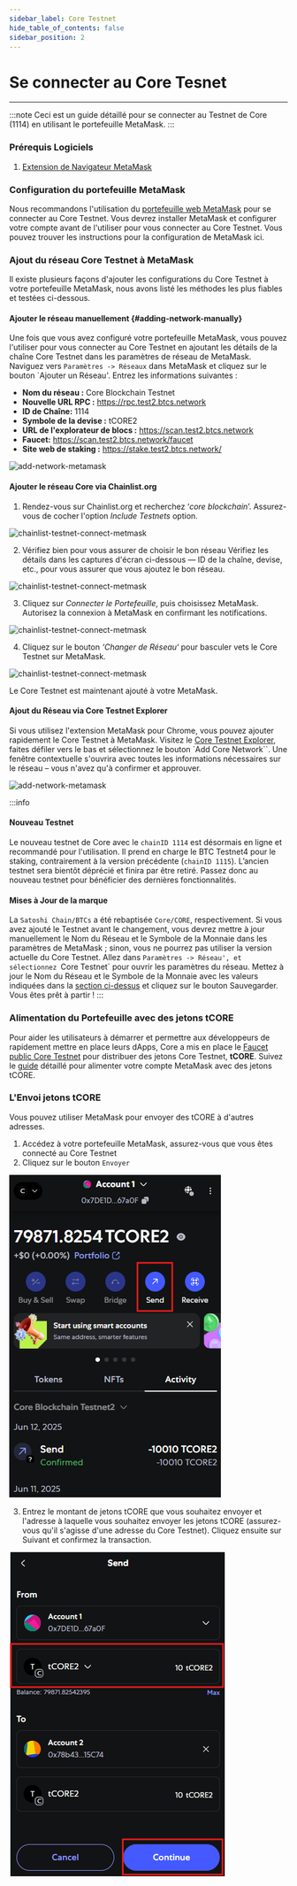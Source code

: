 ```yaml
---
sidebar_label: Core Testnet
hide_table_of_contents: false
sidebar_position: 2
---
```


# Se connecter au Core Tesnet

---

:::note
Ceci est un guide détaillé pour se connecter au Testnet de Core (1114)  en utilisant le portefeuille MetaMask.
:::

### Prérequis Logiciels

1. [Extension de Navigateur MetaMask](https://metamask.io/)

### Configuration du portefeuille MetaMask

Nous recommandons l'utilisation du [portefeuille web MetaMask](https://metamask.io/) pour se connecter au  Core Testnet. Vous devrez installer MetaMask et configurer votre compte avant de l'utiliser pour vous connecter au Core Testnet. Vous pouvez trouver les instructions pour la configuration de MetaMask ici.

### Ajout du réseau Core Testnet à MetaMask

Il existe plusieurs façons d'ajouter les configurations du Core Testnet à votre portefeuille MetaMask, nous avons listé les méthodes les plus fiables et testées ci-dessous.

#### Ajouter le réseau manuellement {#adding-network-manually}

Une fois que vous avez configuré votre portefeuille MetaMask, vous pouvez l'utiliser pour vous connecter au Core Testnet en ajoutant les détails de la chaîne Core Testnet dans les paramètres de réseau de MetaMask. Naviguez vers `Paramètres -> Réseaux` dans MetaMask et cliquez sur le bouton \`Ajouter un Réseau'. Entrez les informations suivantes :

- **Nom du réseau :** Core Blockchain Testnet
- **Nouvelle URL RPC :** https://rpc.test2.btcs.network
- **ID de Chaîne:** 1114
- **Symbole de la devise :** tCORE2
- **URL de l'explorateur de blocs :** https://scan.test2.btcs.network
- **Faucet:** https://scan.test2.btcs.network/faucet
- **Site web de staking  :** https://stake.test2.btcs.network/


![add-network-metamask](../.././../../../static/img/testnet-wallet-config/testnet-config-wallet-1.png)

#### Ajouter le réseau Core via Chainlist.org

1. Rendez-vous sur Chainlist.org et recherchez ‘_core blockchain_’. Assurez-vous de cocher l'option _Include Testnets_ option.

![chainlist-testnet-connect-metmask](../.././../../../static/img/testnet-wallet-config/chainlist-testnet-connect-1.png)

2. Vérifiez bien pour vous assurer de choisir le bon réseau Vérifiez les détails dans les captures d'écran ci-dessous — ID de la chaîne, devise, etc., pour vous assurer que vous ajoutez le bon réseau.

![chainlist-testnet-connect-metmask](../.././../../../static/img/testnet-wallet-config/chainlist-testnet-connect-2.png)

3. Cliquez sur _Connecter le Portefeuille_, puis choisissez MetaMask. Autorisez la connexion à MetaMask en confirmant les notifications.

![chainlist-testnet-connect-metmask](../.././../../../static/img/testnet-wallet-config/chainlist-testnet-connect-3.png)

4. Cliquez sur le bouton _‘Changer de Réseau_‘ pour basculer vets le Core Testnet sur MetaMask.

![chainlist-testnet-connect-metmask](../.././../../../static/img/testnet-wallet-config/chainlist-testnet-connect-4.png)

Le Core Testnet est maintenant ajouté à votre MetaMask.

#### Ajout du Réseau via Core Testnet Explorer

Si vous utilisez l'extension MetaMask pour Chrome, vous pouvez ajouter rapidement le Core Testnet à MetaMask. Visitez le [Core Testnet Explorer](https://scan.test.btcs.network/), faites défiler vers le bas et sélectionnez le bouton \`Add Core Network\`\`. Une fenêtre contextuelle s'ouvrira avec toutes les informations nécessaires sur le réseau – vous n'avez qu'à confirmer et approuver.

![add-network-metamask](../.././../../../static/img/testnet-wallet-config/testnet-wallet-config-2.png)

:::info

#### Nouveau Testnet

Le nouveau testnet de Core avec le `chainID 1114` est désormais en ligne et recommandé pour l'utilisation. Il prend en charge le BTC Testnet4 pour le staking, contrairement à la version précédente (`chainID 1115`). L’ancien testnet sera bientôt déprécié et finira par être retiré. Passez donc au nouveau testnet pour bénéficier des dernières fonctionnalités.

#### Mises à Jour de la marque

La `Satoshi Chain/BTCs` a été rebaptisée `Core/CORE`, respectivement. Si vous avez ajouté le Testnet avant le changement, vous devrez mettre à jour manuellement le Nom du Réseau et le Symbole de la Monnaie dans les paramètres de MetaMask ; sinon, vous ne pourrez pas utiliser la version actuelle du Core Testnet. Allez dans `Paramètres -> Réseau', et sélectionnez `Core Testnet\` pour ouvrir les paramètres du réseau. Mettez à jour le Nom du Réseau et le Symbole de la Monnaie avec les valeurs indiquées dans la [section ci-dessus](#adding-network-manually) et cliquez sur le bouton Sauvegarder. Vous êtes prêt à partir !
:::

### Alimentation du Portefeuille avec des jetons tCORE

Pour aider les utilisateurs à démarrer et permettre aux développeurs de rapidement mettre en place leurs dApps, Core a mis en place le [Faucet public Core Testnet](https://scan.test.btcs.network/faucet) pour distribuer des jetons Core Testnet, **tCORE**. Suivez le [guide](./core-faucet.md) détaillé pour alimenter votre compte MetaMask avec des jetons tCORE.

### L'Envoi jetons tCORE

Vous pouvez utiliser MetaMask pour envoyer des tCORE à d'autres adresses.

1. Accédez à votre portefeuille MetaMask, assurez-vous que vous êtes connecté au Core Testnet
2. Cliquez sur le bouton `Envoyer`

![send-metmask](../.././../../../static/img/testnet-wallet-config/send-tcore-1.png)

3. Entrez le montant de jetons tCORE que vous souhaitez envoyer et l'adresse à laquelle vous souhaitez envoyer les jetons tCORE (assurez-vous qu'il s'agisse d'une adresse du Core Testnet). Cliquez ensuite sur Suivant et confirmez la transaction.

![send-metmask](../.././../../../static/img/testnet-wallet-config/send-tcore-2.png)


